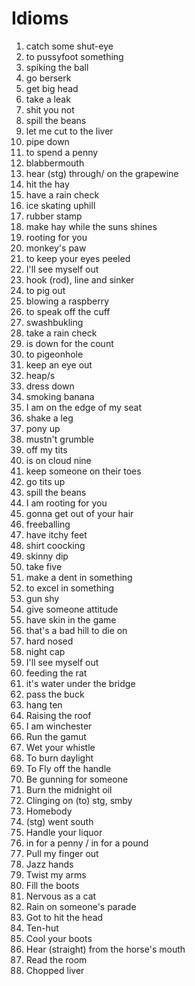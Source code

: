 # Idioms

1. catch some shut-eye
2. to pussyfoot something
3. spiking the ball
4. go berserk
5. get big head
6. take a leak
7. shit you not
8. spill the beans
9. let me cut to the liver
10. pipe down
11. to spend a penny
12. blabbermouth
13. hear (stg) through/ on the grapewine
14. hit the hay
15. have a rain check
16. ice skating uphill
17. rubber stamp
18. make hay while the suns shines
19. rooting for you
20. monkey's paw
21. to keep your eyes peeled
22. I'll see myself out
23. hook (rod), line and sinker
24. to pig out
25. blowing a raspberry
26. to speak off the cuff
27. swashbukling
28. take a rain check
29. is down for the count
30. to pigeonhole
31. keep an eye out
32. heap/s
33. dress down
34. smoking banana
35. I am on the edge of my seat
36. shake a leg
37. pony up
38. mustn't grumble
39. off my tits
40. is on cloud nine
41. keep someone on their toes
42. go tits up
43. spill the beans
44. I am rooting for you
45. gonna get out of your hair
46. freeballing
47. have itchy feet
48. shirt coocking
49. skinny dip
50. take five
51. make a dent in something
52. to excel in something
53. gun shy
54. give someone attitude
55. have skin in the game
56. that's a bad hill to die on
57. hard nosed
58. night cap
59. I'll see myself out
60. feeding the rat
61. it's water under the bridge
62. pass the buck
63. hang ten
64. Raising the roof
65. I am winchester
66. Run the gamut
67. Wet your whistle
68. To burn daylight
69. To Fly off the handle
70. Be gunning for someone
71. Burn the midnight oil
72. Clinging on (to) stg, smby
73. Homebody
74. (stg) went south
75. Handle your liquor
76. in for a penny / in for a pound
77. Pull my finger out
78. Jazz hands
79. Twist my arms
80. Fill the boots
81. Nervous as a cat
82. Rain on someone's parade
83. Got to hit the head
84. Ten-hut
85. Cool your boots
86. Hear (straight) from the horse's mouth
87. Read the room
88. Chopped liver
